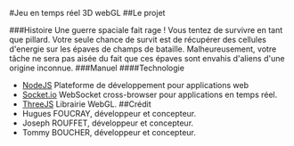 #Jeu en temps réel 3D webGL
##Le projet

###Histoire
Une guerre spaciale fait rage ! Vous tentez de survivre en tant que pillard. Votre seule chance de survit est de récupérer des cellules d'energie sur les épaves de champs de bataille. Malheureusement, votre tâche ne sera pas aisée du fait que ces épaves sont envahis d'aliens d'une origine inconnue.
###Manuel
####Technologie
- [NodeJS](http://nodejs.org) Plateforme de développement pour applications web
- [Socket.io](http://socket.io) WebSocket cross-browser pour applications en temps réel.
- [ThreeJS](http://threejs.org) Librairie WebGL.
##Crédit
- Hugues FOUCRAY, développeur et concepteur.
- Joseph ROUFFET, développeur et concepteur.
- Tommy BOUCHER, développeur et concepteur.
